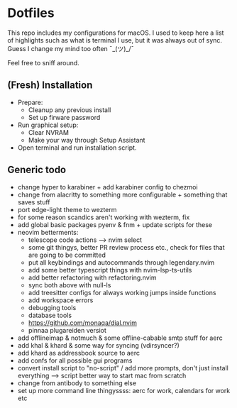 # Dotfiles

This repo includes my configurations for macOS. I used to keep here a list of highlights such as what is terminal I use, but it was always out of sync. Guess I change my mind too often ¯\_(ツ)_/¯

Feel free to sniff around.

## (Fresh) Installation

- Prepare:
  - Cleanup any previous install
  - Set up firware password
- Run graphical setup:
  - Clear NVRAM
  - Make your way through Setup Assistant
- Open terminal and run installation script.

## Generic todo

- change hyper to karabiner + add karabiner config to chezmoi
- change from alacritty to something more configurable + something that saves stuff
- port edge-light theme to wezterm
- for some reason scandics aren't working with wezterm, fix
- add global basic packages pyenv & fnm + update scripts for these
- neovim betterments:
  - telescope code actions --> nvim select
  - some git thingys, better PR review process etc., check for files that are going to be committed
  - put all keybindings and autocommands through legendary.nvim
  - add some better typescript things with nvim-lsp-ts-utils
  - add better refactoring with refactoring.nvim
  - sync both above with null-ls
  - add treesitter configs for always working jumps inside functions
  - add workspace errors
  - debugging tools
  - database tools
  - <https://github.com/monaqa/dial.nvim>
  - pinnaa plugareiden versiot
- add offlineimap & notmuch & some offline-cabable smtp stuff for aerc
- add khal & khard & some way for syncing (vdirsyncer?)
- add khard as addressbook source to aerc
- add confs for all possible gui programs
- convert install script to "no-script" / add more prompts, don't just install everything
  --> script better way to start mac from scratch
- change from antibody to something else
- set up more command line thingyssss: aerc for work, calendars for work etc
